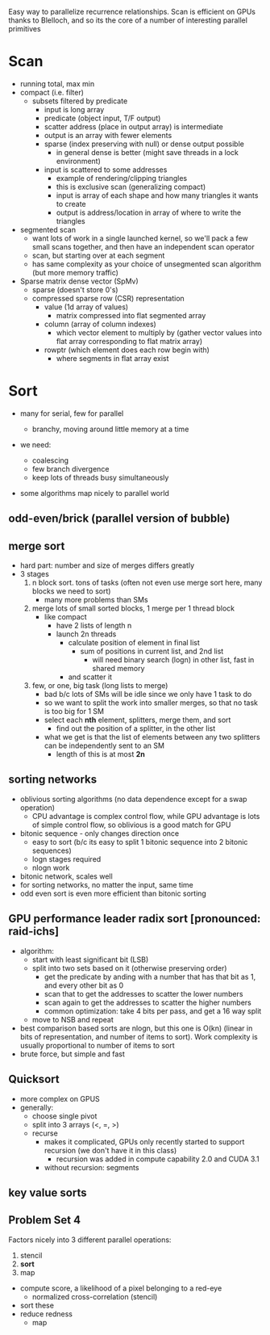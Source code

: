 Easy way to parallelize recurrence relationships.
Scan is efficient on GPUs thanks to Blelloch, and so its the core of a number of interesting parallel primitives

# Scan

- running total, max min
- compact (i.e. filter)
    - subsets filtered by predicate
        - input is long array
        - predicate (object input, T/F output)
        - scatter address (place in output array) is intermediate
        - output is an array with fewer elements
        - sparse (index preserving with null) or dense output possible
            - in general dense is better (might save threads in a lock environment)
        - input is scattered to some addresses
            - example of rendering/clipping triangles
            - this is exclusive scan (generalizing compact)
            - input is array of each shape and how many triangles it wants to create
            - output is address/location in array of where to write the triangles
- segmented scan
    - want lots of work in a single launched kernel, so we'll pack a few small scans together, and then have an independent scan operator
    - scan, but starting over at each segment
    - has same complexity as your choice of unsegmented scan algorithm (but more memory traffic)
- Sparse matrix dense vector (SpMv)
    - sparse (doesn't store 0's)
    - compressed sparse row (CSR) representation
        - value (1d array of values)
            - matrix compressed into flat segmented array
        - column (array of column indexes)
            - which vector element to multiply by (gather vector values into flat array corresponding to flat matrix array)
        - rowptr (which element does each row begin with)
            - where segments in flat array exist

# Sort

- many for serial, few for parallel
    - branchy, moving around little memory at a time
- we need:
    - coalescing
    - few branch divergence
    - keep lots of threads busy simultaneously

- some algorithms map nicely to parallel world

## odd-even/brick (parallel version of bubble)

## merge sort

- hard part: number and size of merges differs greatly
- 3 stages
    1. n block sort. tons of tasks (often not even use merge sort here, many blocks we need to sort)
        - many more problems than SMs
    2. merge lots of small sorted blocks, 1 merge per 1 thread block
        - like compact
            - have 2 lists of length n
            - launch 2n threads
                - calculate position of element in final list
                    - sum of positions in current list, and 2nd list
                        - will need binary search (logn) in other list, fast in shared memory
                - and scatter it
    3. few, or one, big task (long lists to merge)
        - bad b/c lots of SMs will be idle since we only have 1 task to do
        - so we want to split the work into smaller merges, so that no task is too big for 1 SM
        - select each **nth** element, splitters, merge them, and sort
            - find out the position of a splitter, in the other list
        - what we get is that the list of elements between any two splitters can be independently sent to an SM
            - length of this is at most **2n**

## sorting networks

- oblivious sorting algorithms (no data dependence except for a swap operation)
    - CPU advantage is complex control flow, while GPU advantage is lots of simple control flow, so oblivious is a good match for GPU
- bitonic sequence - only changes direction once
    - easy to sort (b/c its easy to split 1 bitonic sequence into 2 bitonic sequences)
    - logn stages required
    - nlogn work
- bitonic network, scales well
- for sorting networks, no matter the input, same time
- odd even sort is even more efficient than bitonic sorting


## GPU performance leader radix sort [pronounced: raid-ichs]

- algorithm:
    - start with least significant bit (LSB)
    - split into two sets based on it (otherwise preserving order)
        - get the predicate by anding with a number that has that bit as 1, and every other bit as 0
        - scan that to get the addresses to scatter the lower numbers
        - scan again to get the addresses to scatter the higher numbers
        - common optimization: take 4 bits per pass, and get a 16 way split
    - move to NSB and repeat
- best comparison based sorts are nlogn, but this one is O(kn) (linear in bits of representation, and number of items to sort). Work complexity is usually proportional to number of items to sort
- brute force, but simple and fast

## Quicksort

- more complex on GPUS
- generally:
    - choose single pivot
    - split into 3 arrays (<, =, >)
    - recurse
        - makes it complicated, GPUs only recently started to support recursion (we don't have it in this class)
            - recursion was added in compute capability 2.0 and CUDA 3.1
        - without recursion: segments

## key value sorts

## Problem Set 4

Factors nicely into 3 different parallel operations:
1. stencil
2. **sort**
3. map

- compute score, a likelihood of a pixel belonging to a red-eye
    - normalized cross-correlation (stencil)
- sort these
- reduce redness
    - map
